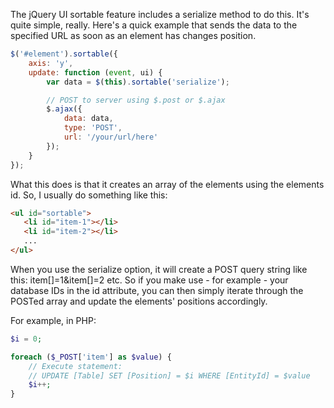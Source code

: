 The jQuery UI sortable feature includes a serialize method to do this. 
It's quite simple, really. 
Here's a quick example that sends the data to the specified URL as soon as an element has changes position.
```javascript
$('#element').sortable({
    axis: 'y',
    update: function (event, ui) {
        var data = $(this).sortable('serialize');

        // POST to server using $.post or $.ajax
        $.ajax({
            data: data,
            type: 'POST',
            url: '/your/url/here'
        });
    }
});
```
What this does is that it creates an array of the elements using the elements id. So, I usually do something like this:
```html
<ul id="sortable">
   <li id="item-1"></li>
   <li id="item-2"></li>
   ...
</ul>
```
When you use the serialize option, it will create a POST query string like this: item[]=1&item[]=2 etc. So if you make use - for example - your database IDs in the id attribute, you can then simply iterate through the POSTed array and update the elements' positions accordingly.

For example, in PHP:
```php
$i = 0;

foreach ($_POST['item'] as $value) {
    // Execute statement:
    // UPDATE [Table] SET [Position] = $i WHERE [EntityId] = $value
    $i++;
}
```
